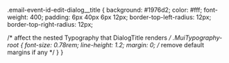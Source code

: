 .email-event-id-edit-dialog__title {
  background: #1976d2;
  color: #fff;
  font-weight: 400;
  padding: 6px 40px 6px 12px;
  border-top-left-radius: 12px;
  border-top-right-radius: 12px;

  /* affect the nested Typography that DialogTitle renders */
  .MuiTypography-root {
    font-size: 0.78rem;
    line-height: 1.2;
    margin: 0;                 /* remove default margins if any */
  }
}
